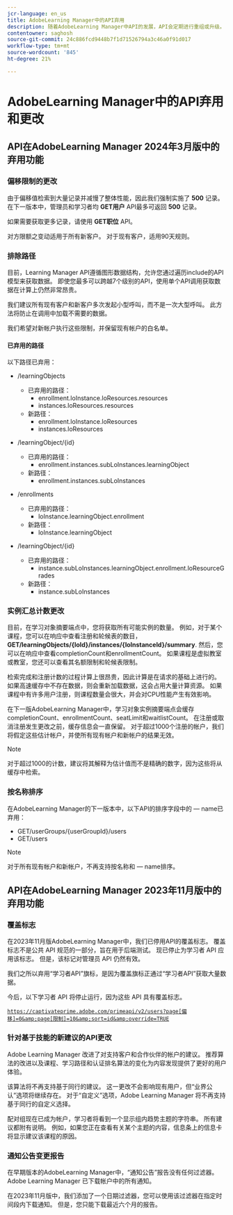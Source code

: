 ```yaml
---
jcr-language: en_us
title: AdobeLearning Manager中的API弃用
description: 随着AdobeLearning Manager中API的发展，API会定期进行重组或升级。 当API不断发展变化时，旧版API会遭到弃用并最终被删除。 本页包含从已弃用的API版本迁移到更新且更稳定的API版本时需要了解的信息。
contentowner: saghosh
source-git-commit: 24c886fcd9448b7f1d71526794a3c46a0f91d017
workflow-type: tm+mt
source-wordcount: '845'
ht-degree: 21%

---
```



# AdobeLearning Manager中的API弃用和更改

## API在AdobeLearning Manager 2024年3月版中的弃用功能

<!-- ### Changes in Rate Limits

With the next release of Adobe Learning Manager, we're restructuring API rate limits for new accounts. For existing accounts, only the Admin APIs will be rate-limited. After 90 days (about 3 months), we will restructure rate limits for all APIs, but existing accounts will be whitelisted according to current usage. Existing accounts need to revisit their learner API usage. 

For new accounts, if they want to increase the rate limits, they must contact the Customer Success team of ALM. 

#### Which APIs will be rate limited 

For new accounts, all Admin, Learner, and Search APIs will have rate limits and burst enforced.  

The API burst rate or burst limit refers to the maximum number of requests allowed to be made to an API in a short burst within a limited timeframe. 

The following table lists the rate and burst limits for the APIs.

<table>
    <tr>
        <th>API</th>
        <th>Number of requests-RPM</th>
        <th>Number of requests-Burst</th>
    </tr>
    <tr>
        <td>Admin</td>
        <td>5</td>
        <td>5</td>
    </tr>
    <tr>
        <td>Learner</td>
        <td>20</td>
        <td>5</td>
    </tr>
    <tr>
        <td>Search</td>
        <td>50</td>
        <td>5</td>
    </tr>
</table>
-->

### 偏移限制的更改

由于偏移值检索到大量记录并减慢了整体性能，因此我们强制实施了 **500** 记录。 在下一版本中，管理员和学习者均 **GET用户** API最多可返回 **500** 记录。

如果需要获取更多记录，请使用 **GET职位** API。

对方限额之变动适用于所有新客户。 对于现有客户，适用90天规则。

### 排除路径

目前，Learning Manager API遵循图形数据结构，允许您通过遍历include的API模型来获取数据。 即使您最多可以跨越7个级别的API，使用单个API调用获取数据在计算上仍然非常昂贵。

我们建议所有现有客户和新客户多次发起小型呼叫，而不是一次大型呼叫。 此方法将防止在调用中加载不需要的数据。

我们希望对新帐户执行这些限制，并保留现有帐户的白名单。

#### 已弃用的路径

以下路径已弃用：

* /learningObjects
   * 已弃用的路径：
      * enrollment.loInstance.loResources.resources
      * instances.loResources.resources
   * 新路径：
      * enrollment.loInstance.loResources
      * instances.loResources

* /learningObject/{id}
   * 已弃用的路径：
      * enrollment.instances.subLoInstances.learningObject
   * 新路径：
      * enrollment.instances.subLoInstances

* /enrollments
   * 已弃用的路径：
      * loInstance.learningObject.enrollment
   * 新路径：
      * loInstance.learningObject

* /learningObject/{id}
   * 已弃用的路径：
      * instance.subLoInstances.learningObject.enrollment.loResourceGrades
   * 新路径：
      * instance.subLoInstances

### 实例汇总计数更改

目前，在学习对象摘要端点中，您将获取所有可能实例的数量。 例如，对于某个课程，您可以在响应中查看注册和轮候表的数目， **GET/learningObjects/{loId}/instances/{loInstanceId}/summary**. 然后，您可以在响应中查看completionCount和enrollmentCount。 如果课程是虚拟教室或教室，您还可以查看其名额限制和轮候表限制。

检索完成和注册计数的过程计算上很昂贵，因此计算是在请求的基础上进行的。 如果高速缓存中不存在数据，则会重新加载数据，这会占用大量计算资源。 如果课程中有许多用户注册，则课程数量会很大，并会对CPU性能产生有效影响。

在下一版AdobeLearning Manager中，学习对象实例摘要端点会缓存completionCount、enrollmentCount、seatLimit和waitlistCount。 在注册或取消注册发生更改之前，缓存信息会一直保留。 对于超过1000个注册的帐户，我们将假定这些估计帐户，并使所有现有帐户和新帐户的结果无效。

>[!NOTE]
>
>对于超过1000的计数，建议将其解释为估计值而不是精确的数字，因为这些将从缓存中检索。

### 按名称排序

在AdobeLearning Manager的下一版本中，以下API的排序字段中的 — name已弃用：

* GET/userGroups/{userGroupId}/users
* GET/users

>[!NOTE]
>
>对于所有现有帐户和新帐户，不再支持按名称和 — name排序。


## API在AdobeLearning Manager 2023年11月版中的弃用功能

### 覆盖标志

在2023年11月版AdobeLearning Manager中，我们已停用API的覆盖标志。 覆盖标志不是公共 API 规范的一部分，旨在用于后端测试。 现已停止为学习者 API 应用该标志。 但是，该标记对管理员 API 仍然有效。

我们之所以弃用“学习者API”旗标，是因为覆盖旗标正通过“学习者API”获取大量数据。

今后，以下学习者 API 将停止运行，因为这些 API 具有覆盖标志。

<code>https://captivateprime.adobe.com/primeapi/v2/users?page[偏移]=0&amp;page[限制]=10&amp;sort=id&amp;override=TRUE</code>

### 针对基于技能的新建议的API更改

Adobe Learning Manager 改进了对支持客户和合作伙伴的帐户的建议。 推荐算法的改进以及课程、学习路径和认证排名算法的变化为内容发现提供了更好的用户体验。

该算法将不再支持基于同行的建议。 这一更改不会影响现有用户，但“业界公认”选项将继续存在。 对于“自定义”选项，Adobe Learning Manager 将不再支持基于同行的自定义选择。

配对组现在已成为帐户，学习者将看到一个显示组内趋势主题的字符串。 所有建议都附有说明。 例如，如果您正在查看有关某个主题的内容，信息条上的信息卡将显示建议该课程的原因。

### 通知公告变更报告

在早期版本的AdobeLearning Manager中，“通知公告”报告没有任何过滤器。 Adobe Learning Manager 已下载帐户中的所有通知。

在2023年11月版中，我们添加了一个日期过滤器，您可以使用该过滤器在指定时间段内下载通知。  但是，您只能下载最近六个月的报告。